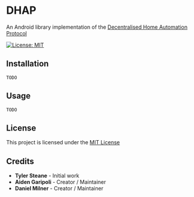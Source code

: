 # DHAP

An Android library implementation of the [Decentralised Home Automation Protocol]()

[![License: MIT](https://img.shields.io/badge/License-MIT-yellow.svg)](https://opensource.org/licenses/MIT)

## Installation

```
TODO
```

## Usage

```
TODO
```

## License

This project is licensed under the [MIT License](LICENSE)

## Credits

- **Tyler Steane** - Initial work
- **Aiden Garipoli** - Creator / Maintainer
- **Daniel Milner** - Creator / Maintainer
